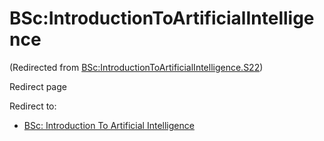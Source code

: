 






BSc:IntroductionToArtificialIntelligence
========================================



(Redirected from [BSc:IntroductionToArtificialIntelligence.S22](/index.php?title=BSc:IntroductionToArtificialIntelligence.S22&redirect=no "BSc:IntroductionToArtificialIntelligence.S22"))  

Redirect page


Redirect to:

* [BSc: Introduction To Artificial Intelligence](/index.php/BSc:_Introduction_To_Artificial_Intelligence "BSc: Introduction To Artificial Intelligence")









